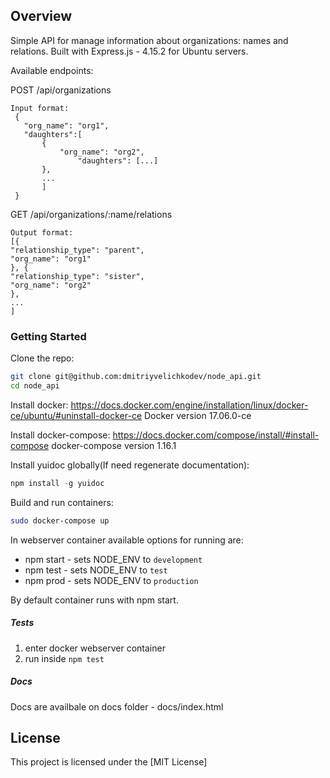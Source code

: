 ## Overview

Simple API for manage information about organizations: names and relations.
Built with Express.js - 4.15.2 for Ubuntu servers.

Available endpoints:

POST /api/organizations
```
Input format:
 {
   "org_name": "org1",
   "daughters":[
       {
           "org_name": "org2",
               "daughters": [...]
       },
       ...
       ]
 }

```

GET /api/organizations/:name/relations
```
Output format:
[{
"relationship_type": "parent",
"org_name": "org1"
}, {
"relationship_type": "sister",
"org_name": "org2"
},
...
]
```

### Getting Started

Clone the repo:
```sh
git clone git@github.com:dmitriyvelichkodev/node_api.git
cd node_api
```

Install docker:
https://docs.docker.com/engine/installation/linux/docker-ce/ubuntu/#uninstall-docker-ce
Docker version 17.06.0-ce

Install docker-compose:
https://docs.docker.com/compose/install/#install-compose
docker-compose version 1.16.1

Install yuidoc globally(If need regenerate documentation):
```js
npm install -g yuidoc
```

Build and run containers:
```sh
sudo docker-compose up
```

In webserver container available options for running are:
- npm start - sets NODE_ENV to `development`
- npm test - sets NODE_ENV to `test`
- npm prod - sets NODE_ENV to `production`

By default container runs with npm start.


##### Tests
1) enter docker webserver container
2) run inside ```npm test```

##### Docs
Docs are availbale on docs folder - docs/index.html

## License
This project is licensed under the [MIT License]
